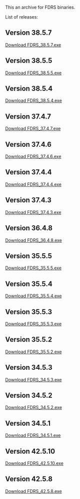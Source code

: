 This an archive for FDRS binaries. 

List of releases:

## Version 38.5.7
[Download FDRS_38.5.7.exe](https://github.com/nitrobass24/FDRS-Archive/releases/tag/v38.5.7)

## Version 38.5.5
[Download FDRS_38.5.5.exe](https://github.com/nitrobass24/FDRS-Archive/releases/tag/v38.5.5)

## Version 38.5.4
[Download FDRS_38.5.4.exe](https://github.com/nitrobass24/FDRS-Archive/releases/tag/v38.5.4)

## Version 37.4.7
[Download FDRS_37.4.7.exe](https://github.com/nitrobass24/FDRS-Archive/releases/tag/v37.4.7)

## Version 37.4.6
[Download FDRS_37.4.6.exe](https://github.com/nitrobass24/FDRS-Archive/releases/tag/v37.4.6)

## Version 37.4.4
[Download FDRS_37.4.4.exe](https://github.com/nitrobass24/FDRS-Archive/releases/tag/v37.4.4)

## Version 37.4.3
[Download FDRS_37.4.3.exe](https://github.com/nitrobass24/FDRS-Archive/releases/tag/v37.4.3)

## Version 36.4.8
[Download FDRS_36.4.8.exe](https://github.com/nitrobass24/FDRS-Archive/releases/tag/v36.4.8)

## Version 35.5.5
[Download FDRS_35.5.5.exe](https://github.com/nitrobass24/FDRS-Archive/releases/tag/v35.5.5)

## Version 35.5.4
[Download FDRS_35.5.4.exe](https://github.com/nitrobass24/FDRS-Archive/releases/tag/v35.5.4)

## Version 35.5.3
[Download FDRS_35.5.3.exe](https://github.com/nitrobass24/FDRS-Archive/releases/tag/v35.5.3)

## Version 35.5.2
[Download FDRS_35.5.2.exe](https://github.com/nitrobass24/FDRS-Archive/releases/tag/v35.5.2)

## Version 34.5.3
[Download FDRS_34.5.3.exe](https://github.com/nitrobass24/FDRS-Archive/releases/tag/v34.5.3)

## Version 34.5.2
[Download FDRS_34.5.2.exe](https://github.com/nitrobass24/FDRS-Archive/releases/tag/v34.5.2)

## Version 34.5.1
[Download FDRS_34.5.1.exe](https://github.com/nitrobass24/FDRS-Archive/releases/tag/v34.5.1)

## Version 42.5.10
[Download FDRS_42.5.10.exe](https://github.com/nitrobass24/FDRS-Archive/releases/tag/v42.5.10)

## Version 42.5.8
[Download FDRS_42.5.8.exe](https://github.com/nitrobass24/FDRS-Archive/releases/tag/v42.5.8)
